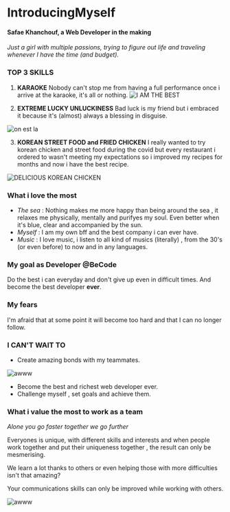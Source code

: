 # IntroducingMyself

#### Safae Khanchouf, a Web Developer in the making 


*Just a girl with multiple passions, trying to figure out life and traveling whenever I have the time (and budget).*



### TOP 3 SKILLS

1. **KARAOKE**
 Nobody can't stop me from having a full performance once i arrive at the  karaoke, it's all or nothing. 
![I AM THE BEST ](https://media.giphy.com/media/Tdqgr6bOhtLaM/giphy.gif)


 2. **EXTREME LUCKY UNLUCKINESS** 
   Bad luck is my friend but i embraced it because it's (almost) always a blessing in disguise.
   
   ![on est la ](https://media.giphy.com/media/N51ev52cqXizcwvchI/giphy.gif)
   
3. **KOREAN STREET FOOD and FRIED CHICKEN**
 I really wanted to try korean chicken and street food  during the covid but every restaurant i ordered to wasn't meeting my expectations so i improved  my recipes for months and now i have the best recipe.
 
![DELICIOUS KOREAN CHICKEN](https://media.giphy.com/media/JTydmVWP0vrD0dAQPI/giphy.gif)




### What i love the most

- *The sea* : Nothing makes me more happy than being around the sea , it relaxes me physically, mentally and purifyes my soul. Even better when it's blue, clear and accompanied by the sun.
- *Myself* : I am my own bff and the best company i can ever have.
-  *Music* : I love music, i listen to all kind of musics (literally) , from the 30's (or even before)  to now and in  any languages.



### My goal as Developer @BeCode

Do the best i can everyday and don't give up even in difficult times.
And become the best developer **ever**.



### My fears 

I'm afraid that at some point it will become too hard and that I can no longer follow.



### I CAN'T WAIT TO 

- Create amazing bonds with my teammates.

![awww](https://media.giphy.com/media/LYJLrM8VkBmyCKOd1O/giphy.gif)

- Become the best and richest web developer ever.
-  Challenge myself , set goals and achieve them.



### What i value the most to work as a team

*Alone you go faster together we go further*

Everyones is unique, with different skills and interests and when people work together and put their uniqueness together ,
the result can only be mesmerising. 

We learn a lot thanks to others or even helping those with more difficulties isn't that amazing?

Your communications skills can only be improved while working with others.


![awww](https://media.giphy.com/media/m9eG1qVjvN56H0MXt8/giphy.gif)




